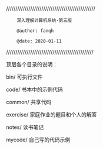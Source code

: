 ////////////////////////////////////////////////

        深入理解计算机系统·第三版
        
        @author: fanqh
        
        @date: 2020-01-11
        
///////////////////////////////////////////////

顶层各个目录的说明：

bin/                可执行文件

code/               书本中的示例代码

common/             共享代码

exercise/           家庭作业的题目和个人的解答

notes/              读书笔记

mycode/             自己写的代码示例
